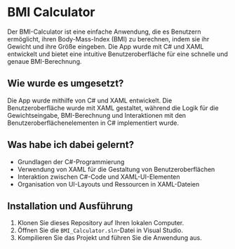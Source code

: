# BMI Calculator

Der BMI-Calculator ist eine einfache Anwendung, die es Benutzern ermöglicht, ihren Body-Mass-Index (BMI) zu berechnen, indem sie ihr Gewicht und ihre Größe eingeben. Die App wurde mit C# und XAML entwickelt und bietet eine intuitive Benutzeroberfläche für eine schnelle und genaue BMI-Berechnung.

## Wie wurde es umgesetzt?
Die App wurde mithilfe von C# und XAML entwickelt. Die Benutzeroberfläche wurde mit XAML gestaltet, während die Logik für die Gewichtseingabe, BMI-Berechnung und Interaktionen mit den Benutzeroberflächenelementen in C# implementiert wurde.

## Was habe ich dabei gelernt?
- Grundlagen der C#-Programmierung
- Verwendung von XAML für die Gestaltung von Benutzeroberflächen
- Interaktion zwischen C#-Code und XAML-UI-Elementen
- Organisation von UI-Layouts und Ressourcen in XAML-Dateien

## Installation und Ausführung
1. Klonen Sie dieses Repository auf Ihren lokalen Computer.
2. Öffnen Sie die `BMI_Calculator.sln`-Datei in Visual Studio.
3. Kompilieren Sie das Projekt und führen Sie die Anwendung aus.


